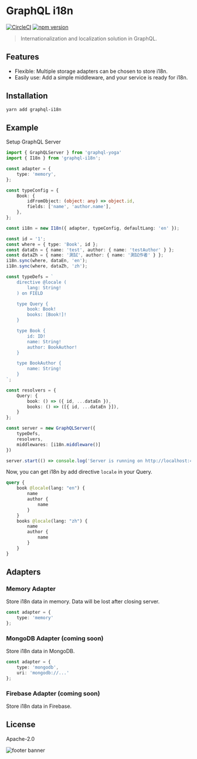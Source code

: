 # GraphQL i18n

[![CircleCI](https://circleci.com/gh/Canner/graphql-i18n/tree/master.svg?style=shield)](https://circleci.com/gh/Canner/graphql-i18n/tree/master)
[![npm version](https://badge.fury.io/js/graphql-i18n.svg)](https://badge.fury.io/js/graphql-i18n)

> Internationalization and localization solution in GraphQL.

## Features

* Flexible: Multiple storage adapters can be chosen to store i18n.
* Easily use: Add a simple middleware, and your service is ready for i18n.

## Installation

```sh
yarn add graphql-i18n
```

## Example

Setup GraphQL Server

```typescript
import { GraphQLServer } from 'graphql-yoga'
import { I18n } from 'graphql-i18n';

const adapter = {
    type: 'memory',
};

const typeConfig = {
    Book: {
        idFromObject: (object: any) => object.id,
        fields: ['name', 'author.name'],
    },
};

const i18n = new I18n({ adapter, typeConfig, defaultLang: 'en' });

const id = '1';
const where = { type: 'Book', id };
const dataEn = { name: 'test', author: { name: 'testAuthor' } };
const dataZh = { name: '測試', author: { name: '測試作者' } };
i18n.sync(where, dataEn, 'en');
i18n.sync(where, dataZh, 'zh');

const typeDefs = `
    directive @locale (
        lang: String!
    ) on FIELD

    type Query {
        book: Book!
        books: [Book!]!
    }

    type Book {
        id: ID!
        name: String!
        author: BookAuthor!
    }

    type BookAuthor {
        name: String!
    }
`;

const resolvers = {
    Query: {
        book: () => ({ id, ...dataEn }),
        books: () => ([{ id, ...dataEn }]),
    }
};

const server = new GraphQLServer({
    typeDefs,
    resolvers,
    middlewares: [i18n.middleware()]
})

server.start(() => console.log('Server is running on http://localhost:4000'))
```

Now, you can get i18n by add directive `locale` in your Query.

```GraphQL
query {
    book @locale(lang: "en") {
        name
        author {
            name
        }
    }
    books @locale(lang: "zh") {
        name
        author {
            name
        }
    }
}
```

## Adapters

### Memory Adapter

Store i18n data in memory. Data will be lost after closing server.

```typescript
const adapter = {
    type: 'memory'
};
```

### MongoDB Adapter (coming soon)

Store i18n data in MongoDB.

```typescript
const adapter = {
    type: 'mongodb',
    uri: 'mongodb://...'
};
```

### Firebase Adapter (coming soon)

Store i18n data in Firebase.

## License

Apache-2.0

![footer banner](https://user-images.githubusercontent.com/26116324/37811196-a437d930-2e93-11e8-97d8-0653ace2a46d.png)
